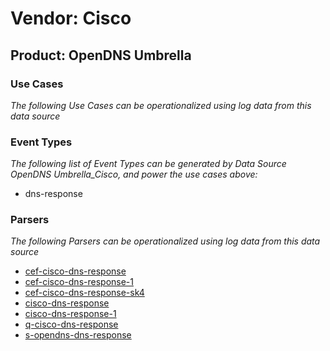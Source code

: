 Vendor: Cisco
=============
Product: OpenDNS Umbrella
-------------------------

### Use Cases

_The following Use Cases can be operationalized using log data from this data source_



### Event Types

_The following list of Event Types can be generated by Data Source OpenDNS Umbrella_Cisco, and power the use cases above:_

- dns-response


### Parsers

_The following Parsers can be operationalized using log data from this data source_

* [cef-cisco-dns-response](../Parsers/parserContent_cef-cisco-dns-response.md)
* [cef-cisco-dns-response-1](../Parsers/parserContent_cef-cisco-dns-response-1.md)
* [cef-cisco-dns-response-sk4](../Parsers/parserContent_cef-cisco-dns-response-sk4.md)
* [cisco-dns-response](../Parsers/parserContent_cisco-dns-response.md)
* [cisco-dns-response-1](../Parsers/parserContent_cisco-dns-response-1.md)
* [q-cisco-dns-response](../Parsers/parserContent_q-cisco-dns-response.md)
* [s-opendns-dns-response](../Parsers/parserContent_s-opendns-dns-response.md)
